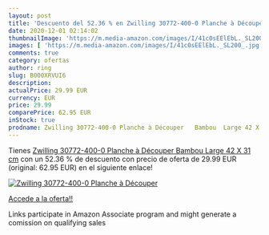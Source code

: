 ```yaml
---
layout: post
title: 'Descuento del 52.36 % en Zwilling 30772-400-0 Planche à Découper '
date: 2020-12-01 02:14:02
thumbnailImage: 'https://m.media-amazon.com/images/I/41c0sEElEbL._SL200_.jpg'
images: [ 'https://m.media-amazon.com/images/I/41c0sEElEbL._SL200_.jpg' ]
comments: true
category: ofertas
author: ring
slug: B000XRVUI6
description:
actualPrice: 29.99 EUR
currency: EUR
price: 29.99
comparePrice: 62.95 EUR
inStock: true
prodname: Zwilling 30772-400-0 Planche à Découper   Bambou  Large 42 X 31 cm
---
```


Tienes [Zwilling 30772-400-0 Planche à Découper   Bambou  Large 42 X 31 cm](https://www.amazon.fr/dp/B000XRVUI6/?tag=tolees0d-21) con un 52.36 % de descuento con precio de oferta de 29.99 EUR (original: 62.95 EUR) en el siguiente enlace!

[![Zwilling 30772-400-0 Planche à Découper ](https://m.media-amazon.com/images/I/41c0sEElEbL._SL200_.jpg)](https://www.amazon.fr/dp/B000XRVUI6/?tag=tolees0d-21)

[Accede a la oferta!!](https://www.amazon.fr/dp/B000XRVUI6/?tag=tolees0d-21)

Links participate in Amazon Associate program and might generate a comission on qualifying sales


